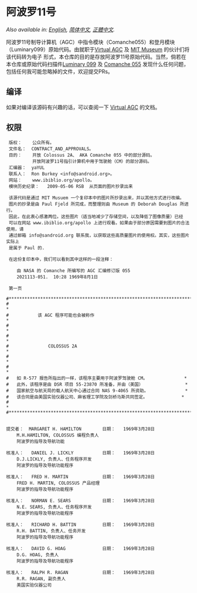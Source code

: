 阿波罗11号
=========

*Also available in: [English](README.md), [简体中文](README.zh_cn.md), [正體中文](README.zh_tw.md).*

阿波罗11号制导计算机（AGC）中指令模块（Comanche055）和登月模块（Luminary099）原始代码。由就职于[Virtual AGC](http://www.ibiblio.org/apollo/) 及 [MIT Museum](http://web.mit.edu/museum/) 的伙计们将该代码转为电子 形式，本仓库的目的是存放阿波罗11号原始代码。当然，倘若在本仓库或原始代码扫描件[Luminary 099](http://www.ibiblio.org/apollo/ScansForConversion/Luminary099/) 及 [Comanche 055](http://www.ibiblio.org/apollo/ScansForConversion/Comanche055/) 发现什么任何问题，包括任何我可能忽略掉的文件，欢迎提交PRs。

## 编译

如果对编译该源码有兴趣的话，可以查阅一下 [Virtual AGC](https://github.com/rburkey2005/virtualagc) 的文档。

## 权限

     版权：    公众所有。
     文件名：  CONTRACT_AND_APPROVALS。
     目的：    开放 Colossus 2A、 AKA Comanche 055 中的部分源码。
              开放阿波罗11号指引计算机中用于驾驶舱（CM）的部分源码。
     汇编器：  yaYUL
     联系人：  Ron Burkey <info@sandroid.org>。
     网站：    www.ibiblio.org/apollo。
     模块历史纪录：   2009-05-06 RSB  从页面的图片抄录出来

     该源代码是通过 MIT Musuem 一个复印本中的图片所抄录出来，并以其他方式进行改编。
     图片的抄录是由 Paul Fjeld 所完成，而整理则由 Museum 的 Deborah Douglas 所进行。
     因此，在此衷心感激两位。这些图片（适当地减少了存储空间，以及降低了图像质量）已经
     可以在网站 www.ibiblio.org/apollo 上进行观看。如果由于部分原因需要到图片的合法使用，请
     通过邮箱 info@sandroid.org 联系我，以获取这些高质量图片的使用权。其实，这些图片实际上
     是属于 Paul 的.

     在这份复印本中，我们可以看到其中这样的一段注释：

        由 NASA 的 Comanche 所编写的 AGC 汇编修订版 055
        2021113-051.  10:28 1969年8月1日

     第一页

    #************************************************************************
    #                                                                       *
    #           该 AGC 程序可能也会被称作                                     *
    #                                                                       *
    #                                                                       *
    #               COLOSSUS 2A                                             *
    #                                                                       *
    #                                                                       *
    #   如 R-577 报告所指出的一样，该程序主要用于阿波罗驾驶舱 CM。              *
    #   此外，该程序是由 DSR 项目 55-23870 所准备，并由（美国）                *
    #   国家航空与航天局的载人航天中心通过合同 NAS 9-4065 所资助。              *
    #   该合同是由美国实验仪器公司、麻省理工学院及剑桥马斯共同签定。             *
    #                                                                       *
    #************************************************************************


    提交者：  MARGARET H. HAMILTON        日期：   1969年3月28日
        M.H.HAMILTON, COLOSSUS 编程负责人
        阿波罗的指导及导航功能

    核准人：   DANIEL J. LICKLY           日期：   1969年3月28日
        D.J.LICKLY, 负责人、任务程序开发
        阿波罗的指导及导航功能程序

    核准人：   FRED H. MARTIN             日期：   1969年3月28日
        FRED H. MARTIN, COLOSSUS 产品经理
        阿波罗的指导及导航功能程序

    核准人：   NORMAN E. SEARS            日期：   1969年3月28日
        N.E. SEARS, 负责人、任务程序开发
        阿波罗的指导及导航功能程序

    核准人：   RICHARD H. BATTIN          日期：   1969年3月28日
        R.H. BATTIN, 负责人、任务开发
        阿波罗的指导及导航功能程序

    核准人：   DAVID G. HOAG              日期：   1969年3月28日
        D.G. HOAG, 负责人
        阿波罗的指导及导航功能程序

    核准人：   RALPH R. RAGAN             日期：   1969年3月28日
        R.R. RAGAN, 副负责人
        美国实验仪器公司
